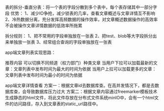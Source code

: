 表的拆分-垂直分表：将一个表的字段分散到多个表中，每个表存储其中一部分字段
优势：
1、减少IO争抢，减少锁表的几率，查看文章概述与文章详情互不影响
2、冷热数据分离，充分发挥高频数据的操作效率，对文章概述数据操作的高效率不会被操作文章详情数据的低效率所拖累

拆分规则：
1、把不常用的字段单独放在一张表
2、把test、blob等大字段拆分出来单独放一张表
3、经常组合查询的字段单独放在一张表


app端文章列表实现思路：

推荐内容
可以切换不同频道（权力部门）种类文章
当用户下拉可以加载最新的文章：文章列表中发布时间为最大的时间为依据
当用户上拉可以加载更多的文章：文章列表中发布时间为最小的时间为依据

app端文章详情查看
方案一：根据文章id去数据库查。在高并发情况下，都是去数据库查，会导致数据库压力过大
方案二：根据文章内容通过freemarker模板技术生成静态的html文件，将此文件存放在分布式文件系统minIO中，会有一个html文件的访问路径，存入到文章表的static_url路径中。